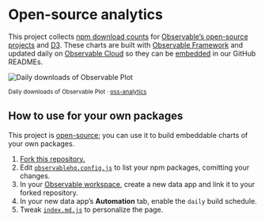 # Open-source analytics

This project collects [npm download counts](https://github.com/npm/registry/blob/main/docs/download-counts.md) for [Observable’s open-source projects](https://github.com/observablehq) and [D3](https://github.com/d3). These charts are built with [Observable Framework](https://observablehq.com/framework/) and updated daily on [Observable Cloud](https://observablehq.com/platform/cloud) so they can be [embedded](https://observablehq.com/framework/embeds) in our GitHub READMEs.

<picture>
  <source media="(prefers-color-scheme: dark)" srcset="https://observablehq.observablehq.cloud/oss-analytics/@observablehq/plot/downloads-dark.svg">
  <img alt="Daily downloads of Observable Plot" src="https://observablehq.observablehq.cloud/oss-analytics/@observablehq/plot/downloads.svg">
</picture>

<sub>Daily downloads of Observable Plot · [oss-analytics](https://observablehq.observablehq.cloud/oss-analytics/)</sub>

## How to use for your own packages

This project is [open-source](https://github.com/observablehq/oss-analytics/); you can use it to build embeddable charts of your own packages.

1. [Fork this repository.](https://docs.github.com/en/pull-requests/collaborating-with-pull-requests/working-with-forks/fork-a-repo)
2. Edit [`observablehq.config.js`](https://github.com/observablehq/oss-analytics/blob/main/observablehq.config.js) to list your npm packages, comitting your changes.
3. In your [Observable workspace](https://observablehq.com), create a new data app and link it to your forked repository.
4. In your new data app’s **Automation** tab, enable the `daily` build schedule.
5. Tweak [`index.md.js`](https://github.com/observablehq/oss-analytics/blob/main/src/index.md.js) to personalize the page.
